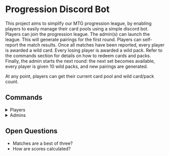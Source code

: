 # Progression Discord Bot

This project aims to simplify our MTG progression league, by enabling players to easily manage their card pools using a simple discord bot.
Players can join the progression league.
The admin(s) can launch the league. This will generate pairings for the first round. 
Players can self-report the match results. 
Once all matches have been reported, every player is awarded a wild card. Every losing player is awarded a wild pack. Refer to the commands section for details on how to redeem cards and packs.
Finally, the admin starts the next round: the next set becomes available, every player is given 10 wild packs, and new pairings are generated.

At any point, players can get their current card pool and wild card/pack count.

## Commands
<details>
<summary>Players</summary>

These commands are available to all players or those looking to join the league.

<details>
<summary>
<code>/join</code> - Join the upcoming league
</summary>

Join the league. Generates a card pool of 10 packs for the joining player.

**Syntax:**
`/join`

**Arguments:**
None

**Restriction:**

The command will fail if:
- a league is ongoing
</details>
<details>
<summary>
<code>/drop</code> - Drop from the league
</summary>
Removes the player from the current league.
If the player is part of a match, which hasn't been reported on yet, it will be set to 2:0 for the opponent.

**Syntax:**
`/drop`

**Arguments:**
None

**Restriction:**

The command will fail if:
- the given user does not play in the current league.
</details>

<details>
<summary>
<code>/report</code> - Report match results
</summary>

The games won always refer to the reporting player. 
The opponent does not need to report the same match.

**Syntax:**
`/report <games_won> <games_lost> <draws>`

**Arguments:**
- `<games_won>`is the number of games in the match won by the reporting player.
- `<games_lost>`is the number of games in the match won by the opponent of the reporting player.
- `<draws>`is the number of games in the match ending in a draw.

**Restriction:**

The command will fail if:
- no league is ongoing
- the match result has already been reported
</details>

<details>
<summary>
<code>/redeem</code> - Redeem wild cards & packs
</summary>

The `/redeem` command has two different sub commands for redeeming individual cards or packs.

<details>
<summary>
<code>/redeem card</code> - Turning wild cards into specific cards
</summary>

Spend a wild card to get add a specific card from the unlocked sets to your card pool.

**Syntax:**
`/redeem card <set_code> <collector_number>`

**Arguments:**
- `<set_code>`is a valid set code of an already unlocked set in the current league.
- `<collector_number>`is the collector number of the card in the given set you want to add to your card pool.

**Restriction:**

The command will fail if:
- no league is ongoing
- the user doesn't play in the current league
- the user has no more wild cards
- the given set code is not valid or not unlocked (yet) for the current league
- the given collector number is not valid or does not exist in the given set
</details>

<details>
<summary>
<code>/redeem pack</code> - Turning wild packs into packs of random cards
</summary>

Spend one or more wild packs to add that many packs of random cards from one of the unlocked sets to your card pool.

**Syntax:**
`/redeem pack <set_code> <count>`

**Arguments:**
- `<set_code>`is a valid set code of an already unlocked set in the current league.
- `<count>`is the number of packs of the given set you want to add to your card pool.

**Restriction:**

The command will fail if:
- no league is ongoing
- the user doesn't play in the current league
- the user has insufficient wild packs
- the given set code is not valid or not unlocked (yet) for the current league
</details>
</details>
<details>
<summary>
<code>/pool</code> - Get a list of all cards in your card pool
</summary>

Get a list of all cards in your personal card pool.

**Syntax:**
`/pool`

**Arguments:**
None

**Restriction:**

The command will fail if:
- no league is ongoing
- the user doesn't play in the current league
</details>
<details>
<summary>
<code>/balance</code> - Check the number of wild cards & packs available to you
</summary>

Get the number of wild cards & packs you can still redeem.

**Syntax:**
`/balance`

**Arguments:**
None

**Restriction:**

The command will fail if:
- no league is ongoing
- the user doesn't play in the current league
</details>
</details>

<details>
<summary>Admins</summary>

These commands are only available to administrators of the league.

<details>
<summary>
<code>/start</code> - Start a new league
</summary>
Start the league with all players that have joined so far.
The given set will be the first available set to redeem wild packs and cards for.

**Syntax:**
`/start <set_code>`

**Arguments:**
- `<set_code>`is a valid MTG set code of the first set to make available to all players.

**Restriction:**

The command will fail if:
- a league is ongoing
- an invalid set code is given
</details>

<details>
<summary>
<code>/next</code> - Start the next round
</summary>
Start the next round in the current league.
The given set will become available to redeem wild packs and cards for.

**Syntax:**
`/next <set_code>`

**Arguments:**
- `<set_code>`is a valid MTG set code of the next set to make available to all players.

**Restriction:**

The command will fail if:
- no league is active
- an invalid set code is given
- at least one match hasn't been reported on yet
</details>

<details>
<summary>
<code>/force_drop</code> - Remove a player from the league
</summary>
Remove a player from the current league.
If the player is part of a match, which hasn't been reported on yet, it will be set to 2:0 for the opponent.

**Syntax:**
`/force_drop <username>`

**Arguments:**
- `<username>`is a valid discord handle of a player in the current league.

**Restriction:**

The command will fail if:
- an invalid username is given
- the given user does not play in the current league.
</details>

<details>
<summary>
<code>/force_report</code> - Set a match result
</summary>

Report on a match from the perspective of the given player.

**Syntax:**
`/force_report <username> <games_won> <games_lost> <draws>`

**Arguments:**
- `<username>`is a valid discord handle of a player in the current league.
- `<games_won>`is the number of games the given player has won.
- `<games_lost>`is the number of games the given player has lost.
- `<draws>`is the number draws in the match.

**Restriction:**

The command will fail if:
- an invalid username is given
- the given user does not play in the current league.
- the given user was not part of a match (e.g. in case of an uneven number of players).
</details>

<details>
<summary>
<code>/ban</code> - Ban a card from the current league
</summary>

Add a card to the ban list.

**Syntax:**
`/ban <cardname>`

**Arguments:**
- `<cardname>`is a valid MTG card name.

**Restriction:**

The command will fail if:
- no league is active
- the given cardname does not match a valid card
- the given cardname is not part of any of the unlocked sets
- the given cardname is already on the ban list
</details>
<details>
<summary>
<code>/unban</code> - Unban a card from the current league
</summary>

Remove a card from the ban list.

**Syntax:**
`/unban <cardname>`

**Arguments:**
- `<cardname>`is a valid MTG card name.

**Restriction:**

The command will fail if:
- no league is active
- the given cardname is not on the ban list
</details>
</details>

## Open Questions
- Matches are a best of three?
- How are scores calculated?